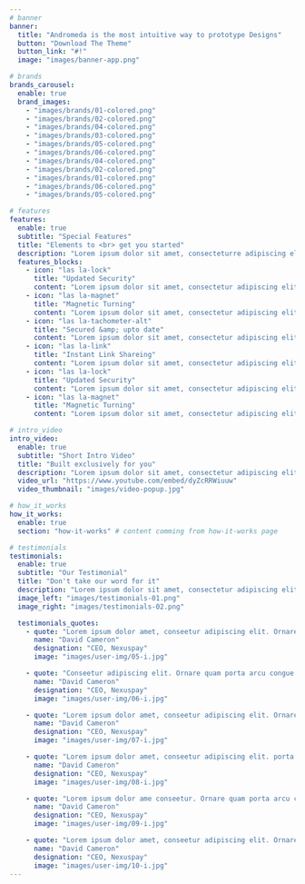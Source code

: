 ```yaml
---
# banner
banner:
  title: "Andromeda is the most intuitive way to prototype Designs"
  button: "Download The Theme"
  button_link: "#!"
  image: "images/banner-app.png"

# brands
brands_carousel:
  enable: true
  brand_images:
    - "images/brands/01-colored.png"
    - "images/brands/02-colored.png"
    - "images/brands/04-colored.png"
    - "images/brands/03-colored.png"
    - "images/brands/05-colored.png"
    - "images/brands/06-colored.png"
    - "images/brands/04-colored.png"
    - "images/brands/02-colored.png"
    - "images/brands/01-colored.png"
    - "images/brands/06-colored.png"
    - "images/brands/05-colored.png"

# features
features:
  enable: true
  subtitle: "Special Features"
  title: "Elements to <br> get you started"
  description: "Lorem ipsum dolor sit amet, consecteturre adipiscing elit. Morbi egestas <br> Werat viverra id et aliquet. vulputate egestas sollicitudin."
  features_blocks:
    - icon: "las la-lock"
      title: "Updated Security"
      content: "Lorem ipsum dolor sit amet, consectetur adipiscing elit. Neque enim id diam ornare volutpat in sagitis, aliquet. Arcu cursus"
    - icon: "las la-magnet"
      title: "Magnetic Turning"
      content: "Lorem ipsum dolor sit amet, consectetur adipiscing elit. Neque enim id diam ornare volutpat in sagitis, aliquet. Arcu cursus"
    - icon: "las la-tachometer-alt"
      title: "Secured &amp; upto date"
      content: "Lorem ipsum dolor sit amet, consectetur adipiscing elit. Neque enim id diam ornare volutpat in sagitis, aliquet. Arcu cursus"
    - icon: "las la-link"
      title: "Instant Link Shareing"
      content: "Lorem ipsum dolor sit amet, consectetur adipiscing elit. Neque enim id diam ornare volutpat in sagitis, aliquet. Arcu cursus"
    - icon: "las la-lock"
      title: "Updated Security"
      content: "Lorem ipsum dolor sit amet, consectetur adipiscing elit. Neque enim id diam ornare volutpat in sagitis, aliquet. Arcu cursus"
    - icon: "las la-magnet"
      title: "Magnetic Turning"
      content: "Lorem ipsum dolor sit amet, consectetur adipiscing elit. Neque enim id diam ornare volutpat in sagitis, aliquet. Arcu cursus"

# intro_video
intro_video:
  enable: true
  subtitle: "Short Intro Video"
  title: "Built exclusively for you"
  description: "Lorem ipsum dolor sit amet, consectetur adipiscing elit. Morbi egestas <br> Werat viverra id et aliquet. vulputate egestas sollicitudin."
  video_url: "https://www.youtube.com/embed/dyZcRRWiuuw"
  video_thumbnail: "images/video-popup.jpg"

# how_it_works
how_it_works:
  enable: true
  section: "how-it-works" # content comming from how-it-works page

# testimonials
testimonials:
  enable: true
  subtitle: "Our Testimonial"
  title: "Don't take our word for it"
  description: "Lorem ipsum dolor sit amet, consectetur adipiscing elit. Morbi egestas <br> Werat viverra id et aliquet. vulputate egestas sollicitudin."
  image_left: "images/testimonials-01.png"
  image_right: "images/testimonials-02.png"

  testimonials_quotes:
    - quote: "Lorem ipsum dolor amet, conseetur adipiscing elit. Ornare quam porta arcu congue felis volutpat. Vitae lectudbfs dolor faucibus"
      name: "David Cameron"
      designation: "CEO, Nexuspay"
      image: "images/user-img/05-i.jpg"

    - quote: "Conseetur adipiscing elit. Ornare quam porta arcu congue felis volutpat. Vitae lectudbfs pellentesque vitae dolor faucibus"
      name: "David Cameron"
      designation: "CEO, Nexuspay"
      image: "images/user-img/06-i.jpg"

    - quote: "Lorem ipsum dolor amet, conseetur adipiscing elit. Ornare quam porta arcu congue felis volutpat. Vitae lectudbfs pellentesque vitae dolor"
      name: "David Cameron"
      designation: "CEO, Nexuspay"
      image: "images/user-img/07-i.jpg"

    - quote: "Lorem ipsum dolor amet, conseetur adipiscing elit. porta arcu congue felis volutpat. Vitae lectudbfs pellentesque vitae dolor faucibus"
      name: "David Cameron"
      designation: "CEO, Nexuspay"
      image: "images/user-img/08-i.jpg"

    - quote: "Lorem ipsum dolor ame conseetur. Ornare quam porta arcu congue felis volutpat. Vitae lectudbfs pellentesque vitae dolor faucibus"
      name: "David Cameron"
      designation: "CEO, Nexuspay"
      image: "images/user-img/09-i.jpg"

    - quote: "Lorem ipsum dolor amet, conseetur adipiscing elit. Ornare quam porta arcu congue lectudbfs pellentesque vitae dolor faucibus"
      name: "David Cameron"
      designation: "CEO, Nexuspay"
      image: "images/user-img/10-i.jpg"
---
```

